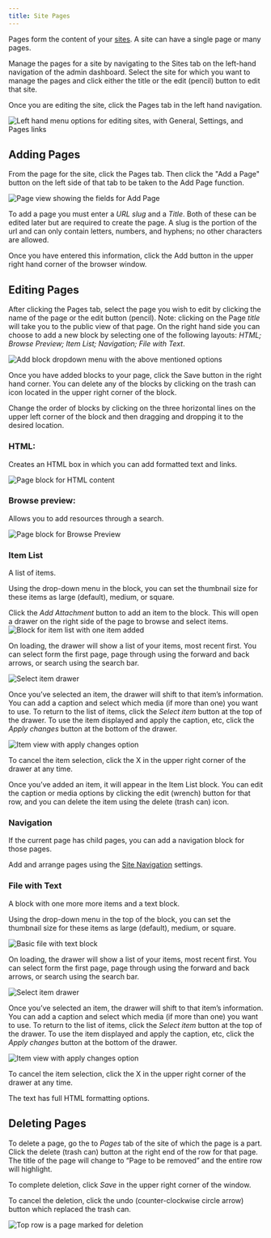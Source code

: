 ```yaml
---
title: Site Pages
---
```


Pages form the content of your [sites](../sites/sites.md). A site can have a single page or many pages.

Manage the pages for a site by navigating to the Sites tab on the left-hand navigation of the admin dashboard. Select the site  for which you want to manage the pages and click either the title or the edit (pencil) button to edit that site. 

Once you are editing the site, click the Pages tab in the left hand navigation.

![Left hand menu options for editing sites, with General, Settings, and Pages links](../sites/sitesfiles/sitepage_nav.png)

## Adding Pages
From the page for the site, click the Pages tab. Then click the "Add a Page" button on the left side of that tab to be taken to the Add Page function.

![Page view showing the fields for Add Page](../sites/sitesfiles/sitepg_add.png)

To add a page you must enter a *URL slug* and a *Title*. Both of these can be edited later but are required to create the page.  A slug is the portion of the url and can only contain letters, numbers, and hyphens; no other characters are allowed.

Once you have entered this information, click the Add button in the upper right hand corner of the browser window.

## Editing Pages  
After clicking the Pages tab, select the page you wish to edit by clicking the name of the page or the edit button (pencil). Note: clicking on the Page *title* will take you to the public view of that page. On the right hand side you can choose to add a new block by selecting one of the following layouts: *HTML; Browse Preview; Item List; Navigation; File with Text*.

![Add block dropdown menu with the above mentioned options](../sites/sitesfiles/sitepg_addblock.png)

Once you have added blocks to your page, click the Save button in the right hand corner. You can delete any of the blocks by clicking on the trash can icon located in the upper right corner of the block. 

Change the order of blocks by clicking on the three horizontal lines on the upper left corner of the block and then dragging and dropping it to the desired location.

### HTML: 
Creates an HTML box in which you can add formatted text and links.

![Page block for HTML content](../sites/sitesfiles/sitepg_html.png)

### Browse preview: 
Allows you to add resources through a search. 

![Page block for Browse Preview](../sites/sitesfiles/sitepg_browse.png)

### Item List
A list of items. 

Using the drop-down menu in the block, you can set the thumbnail size for these items as large (default), medium, or square. 

Click the *Add Attachment* button to add an item to the block. This will open a drawer on the right side of the page to browse and select items. 
![Block for item list with one item added](../sites/sitesfiles/sitepg_itemlist.png)

On loading, the drawer will show a list of your items, most recent first. You can select form the first page, page through using the forward and back arrows, or search using the search bar.

![Select item drawer](../sites/sitesfiles/sitepg_selectitem.png)

Once you’ve selected an item, the drawer will shift to that item’s information. You can add a caption and select which media (if more than one) you want to use. To return to the list of items, click the *Select item* button at the top of the drawer. To use the item displayed and apply the caption, etc, click the *Apply changes* button at the bottom of the drawer.

![Item view with apply changes option](../sites/sitesfiles/sitepg_applyitem.png)

To cancel the item selection, click the X in the upper right corner of the drawer at any time.

Once you’ve added an item, it will appear in the Item List block. You can edit the caption or media options by clicking the edit (wrench) button for that row, and you can delete the item using the delete (trash can) icon.

### Navigation
If the current page has child pages, you can add a navigation block for those pages.

Add and arrange pages using the [Site Navigation](../sites/site_navigation.md) settings. 

### File with Text
A block with one more more items and a text block.

Using the drop-down menu in the top of the block, you can set the thumbnail size for these items as large (default), medium, or square. 

![Basic file with text block](../sites/sitesfiles/sitepg_filetext.png)

On loading, the drawer will show a list of your items, most recent first. You can select form the first page, page through using the forward and back arrows, or search using the search bar.

![Select item drawer](../sites/sitesfiles/sitepg_selectitem.png)

Once you’ve selected an item, the drawer will shift to that item’s information. You can add a caption and select which media (if more than one) you want to use. To return to the list of items, click the *Select item* button at the top of the drawer. To use the item displayed and apply the caption, etc, click the *Apply changes* button at the bottom of the drawer.

![Item view with apply changes option](../sites/sitesfiles/sitepg_applyitem.png)

To cancel the item selection, click the X in the upper right corner of the drawer at any time.

The text has full HTML formatting options. 


## Deleting Pages
To delete a page, go the to *Pages* tab of the site of which the page is a part. Click the delete (trash can) button at the right end of the row for that page. The title of the page will change to “Page to be removed” and the entire row will highlight.

To complete deletion, click *Save* in the upper right corner of the window.

To cancel the deletion, click the undo (counter-clockwise circle arrow) button which replaced the trash can.

![Top row is a page marked for deletion](../sites/sitesfiles/sitepg_delete.png)

